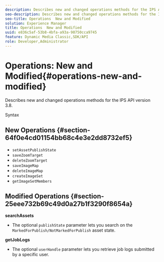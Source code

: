 ```yaml
---
description: Describes new and changed operations methods for the IPS API version 3.8.
seo-description: Describes new and changed operations methods for the IPS API version 3.8.
seo-title: Operations  New and Modified
solution: Experience Manager
title: Operations  New and Modified
uuid: e836c5af-53b8-4bfa-a93a-98750cca9745
feature: Dynamic Media Classic,SDK/API
role: Developer,Administrator
---
```


# Operations: New and Modified{#operations-new-and-modified}

Describes new and changed operations methods for the IPS API version 3.8.

 Syntax 

## New Operations {#section-64f0e4cd01154bb68c4e3e2dd8732ef5}

* `setAssetPublishState` 
* `saveZoomTarget` 
* `deleteZoomTarget` 
* `saveImageMap` 
* `deleteImageMap` 
* `createImageSet` 
* `getImageSetMembers`

## Modified Operations {#section-25eee732b69c49d0a27b1f3290f8654a}

**searchAssets**

* The optional `publishState` parameter lets you search on the `MarkedForPublish/NotMarkedForPublish` asset state.

**getJobLogs**

* The optional `userHandle` parameter lets you retrieve job logs submitted by a specific user.

